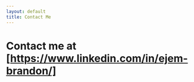 ```yaml
---
layout: default
title: Contact Me
---
```


# Contact me at [https://www.linkedin.com/in/ejem-brandon/]
